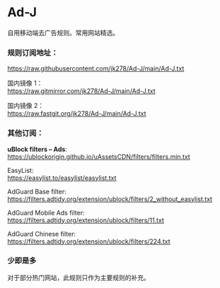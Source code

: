 # Ad-J

自用移动端去广告规则。常用网站精选。

### 规则订阅地址：

https://raw.githubusercontent.com/jk278/Ad-J/main/Ad-J.txt

国内镜像 1：<br>
https://raw.gitmirror.com/jk278/Ad-J/main/Ad-J.txt

国内镜像 2：<br>
https://raw.fastgit.org/jk278/Ad-J/main/Ad-J.txt

### 其他订阅：

**uBlock filters – Ads**:<br>
https://ublockorigin.github.io/uAssetsCDN/filters/filters.min.txt

EasyList:<br>
https://easylist.to/easylist/easylist.txt

AdGuard Base filter:<br>
https://filters.adtidy.org/extension/ublock/filters/2_without_easylist.txt

AdGuard Mobile Ads filter:<br>
https://filters.adtidy.org/extension/ublock/filters/11.txt

AdGuard Chinese filter:<br>
https://filters.adtidy.org/extension/ublock/filters/224.txt

### 少即是多
对于部分热门网站，此规则只作为主要规则的补充。
